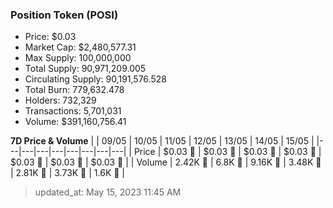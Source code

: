 
  ### Position Token (POSI)
  - Price: $0.03
  - Market Cap: $2,480,577.31
  - Max Supply: 100,000,000
  - Total Supply: 90,971,209.005
  - Circulating Supply: 90,191,576.528
  - Total Burn: 779,632.478
  - Holders: 732,329
  - Transactions: 5,701,031
  - Volume: $391,160,756.41

  **7D Price & Volume**
  | | 09&#x2F;05 | 10&#x2F;05 | 11&#x2F;05 | 12&#x2F;05 | 13&#x2F;05 | 14&#x2F;05 | 15&#x2F;05 |
  |---|---|---|---|---|---|---|---|
  | Price | $0.03 🚀 | $0.03 🚀 | $0.03 🔻 | $0.03 🔻 | $0.03 🚀 | $0.03 🔻 | $0.03 🔻 |
  | Volume | 2.42K 🔻 | 6.8K 🚀 | 9.16K 🚀 | 3.48K 🔻 | 2.81K 🔻 | 3.73K 🚀 | 1.6K 🔻 |

  > updated_at: May 15, 2023 11:45 AM
